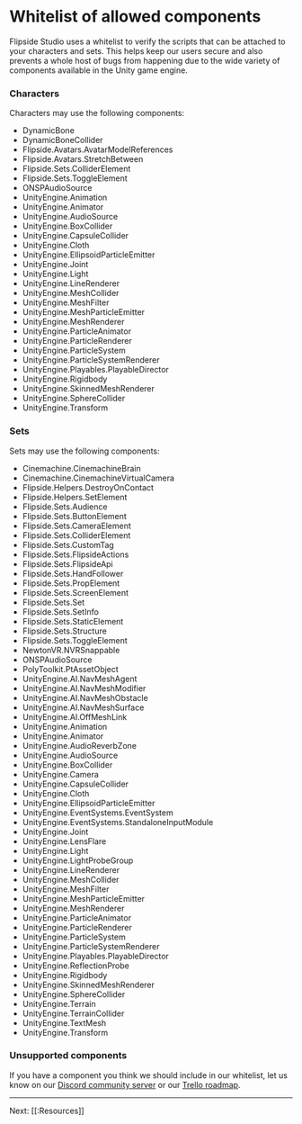 # Whitelist of allowed components

Flipside Studio uses a whitelist to verify the scripts that can be attached to your characters and sets.
This helps keep our users secure and also prevents a whole host of bugs from happening due to the wide
variety of components available in the Unity game engine.

### Characters

Characters may use the following components:

* DynamicBone
* DynamicBoneCollider
* Flipside.Avatars.AvatarModelReferences
* Flipside.Avatars.StretchBetween
* Flipside.Sets.ColliderElement
* Flipside.Sets.ToggleElement
* ONSPAudioSource
* UnityEngine.Animation
* UnityEngine.Animator
* UnityEngine.AudioSource
* UnityEngine.BoxCollider
* UnityEngine.CapsuleCollider
* UnityEngine.Cloth
* UnityEngine.EllipsoidParticleEmitter
* UnityEngine.Joint
* UnityEngine.Light
* UnityEngine.LineRenderer
* UnityEngine.MeshCollider
* UnityEngine.MeshFilter
* UnityEngine.MeshParticleEmitter
* UnityEngine.MeshRenderer
* UnityEngine.ParticleAnimator
* UnityEngine.ParticleRenderer
* UnityEngine.ParticleSystem
* UnityEngine.ParticleSystemRenderer
* UnityEngine.Playables.PlayableDirector
* UnityEngine.Rigidbody
* UnityEngine.SkinnedMeshRenderer
* UnityEngine.SphereCollider
* UnityEngine.Transform

### Sets

Sets may use the following components:

* Cinemachine.CinemachineBrain
* Cinemachine.CinemachineVirtualCamera
* Flipside.Helpers.DestroyOnContact
* Flipside.Helpers.SetElement
* Flipside.Sets.Audience
* Flipside.Sets.ButtonElement
* Flipside.Sets.CameraElement
* Flipside.Sets.ColliderElement
* Flipside.Sets.CustomTag
* Flipside.Sets.FlipsideActions
* Flipside.Sets.FlipsideApi
* Flipside.Sets.HandFollower
* Flipside.Sets.PropElement
* Flipside.Sets.ScreenElement
* Flipside.Sets.Set
* Flipside.Sets.SetInfo
* Flipside.Sets.StaticElement
* Flipside.Sets.Structure
* Flipside.Sets.ToggleElement
* NewtonVR.NVRSnappable
* ONSPAudioSource
* PolyToolkit.PtAssetObject
* UnityEngine.AI.NavMeshAgent
* UnityEngine.AI.NavMeshModifier
* UnityEngine.AI.NavMeshObstacle
* UnityEngine.AI.NavMeshSurface
* UnityEngine.AI.OffMeshLink
* UnityEngine.Animation
* UnityEngine.Animator
* UnityEngine.AudioReverbZone
* UnityEngine.AudioSource
* UnityEngine.BoxCollider
* UnityEngine.Camera
* UnityEngine.CapsuleCollider
* UnityEngine.Cloth
* UnityEngine.EllipsoidParticleEmitter
* UnityEngine.EventSystems.EventSystem
* UnityEngine.EventSystems.StandaloneInputModule
* UnityEngine.Joint
* UnityEngine.LensFlare
* UnityEngine.Light
* UnityEngine.LightProbeGroup
* UnityEngine.LineRenderer
* UnityEngine.MeshCollider
* UnityEngine.MeshFilter
* UnityEngine.MeshParticleEmitter
* UnityEngine.MeshRenderer
* UnityEngine.ParticleAnimator
* UnityEngine.ParticleRenderer
* UnityEngine.ParticleSystem
* UnityEngine.ParticleSystemRenderer
* UnityEngine.Playables.PlayableDirector
* UnityEngine.ReflectionProbe
* UnityEngine.Rigidbody
* UnityEngine.SkinnedMeshRenderer
* UnityEngine.SphereCollider
* UnityEngine.Terrain
* UnityEngine.TerrainCollider
* UnityEngine.TextMesh
* UnityEngine.Transform

### Unsupported components

If you have a component you think we should include in our whitelist, let us know on our
[Discord community server](https://discord.gg/q3n9ppA) or our
[Trello roadmap](https://trello.com/b/l2YQZvQU/flipside-roadmap).

---

Next: [[:Resources]]
